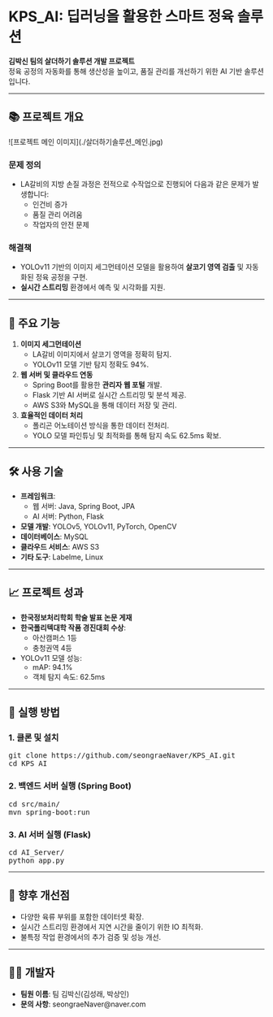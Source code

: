 <h1>KPS_AI: 딥러닝을 활용한 스마트 정육 솔루션</h1>
<p><strong>김박신 팀의 살더하기 솔루션 개발 프로젝트</strong><br>
정육 공정의 자동화를 통해 생산성을 높이고, 품질 관리를 개선하기 위한 AI 기반 솔루션입니다. </p>

<hr>

<h2>📚 프로젝트 개요</h2>
![프로젝트 메인 이미지](./살더하기솔루션_메인.jpg)
<h3>문제 정의</h3>
<ul>
  <li>LA갈비의 지방 손질 과정은 전적으로 수작업으로 진행되어 다음과 같은 문제가 발생합니다:
    <ul>
      <li>인건비 증가</li>
      <li>품질 관리 어려움</li>
      <li>작업자의 안전 문제</li>
    </ul>
  </li>
</ul>
<h3>해결책</h3>
<ul>
  <li>YOLOv11 기반의 이미지 세그먼테이션 모델을 활용하여 <strong>살코기 영역 검출</strong> 및 자동화된 정육 공정을 구현.</li>
  <li><strong>실시간 스트리밍</strong> 환경에서 예측 및 시각화를 지원.</li>
</ul>

<hr>

<h2>🔑 주요 기능</h2>
<ol>
  <li><strong>이미지 세그먼테이션</strong>
    <ul>
      <li>LA갈비 이미지에서 살코기 영역을 정확히 탐지.</li>
      <li>YOLOv11 모델 기반 탐지 정확도 94%.</li>
    </ul>
  </li>
  <li><strong>웹 서버 및 클라우드 연동</strong>
    <ul>
      <li>Spring Boot를 활용한 <strong>관리자 웹 포털</strong> 개발.</li>
      <li>Flask 기반 AI 서버로 실시간 스트리밍 및 분석 제공.</li>
      <li>AWS S3와 MySQL을 통해 데이터 저장 및 관리.</li>
    </ul>
  </li>
  <li><strong>효율적인 데이터 처리</strong>
    <ul>
      <li>폴리곤 어노테이션 방식을 통한 데이터 전처리.</li>
      <li>YOLO 모델 파인튜닝 및 최적화를 통해 탐지 속도 62.5ms 확보.</li>
    </ul>
  </li>
</ol>

<hr>

<h2>🛠️ 사용 기술</h2>
<ul>
  <li><strong>프레임워크</strong>:
    <ul>
      <li>웹 서버: Java, Spring Boot, JPA</li>
      <li>AI 서버: Python, Flask</li>
    </ul>
  </li>
  <li><strong>모델 개발</strong>: YOLOv5, YOLOv11, PyTorch, OpenCV</li>
  <li><strong>데이터베이스</strong>: MySQL</li>
  <li><strong>클라우드 서비스</strong>: AWS S3</li>
  <li><strong>기타 도구</strong>: Labelme, Linux</li>
</ul>

<hr>

<h2>📈 프로젝트 성과</h2>
<ul>
  <li><strong>한국정보처리학회 학술 발표 논문 게재</strong></li>
  <li><strong>한국폴리텍대학 작품 경진대회 수상</strong>:
    <ul>
      <li>아산캠퍼스 1등</li>
      <li>충청권역 4등</li>
    </ul>
  </li>
  <li>YOLOv11 모델 성능:
    <ul>
      <li>mAP: 94.1%</li>
      <li>객체 탐지 속도: 62.5ms</li>
    </ul>
  </li>
</ul>

<hr>

<h2>🚀 실행 방법</h2>
<h3>1. 클론 및 설치</h3>
<pre>
git clone https://github.com/seongraeNaver/KPS_AI.git
cd KPS_AI
</pre>
<h3>2. 백엔드 서버 실행 (Spring Boot)</h3>
<pre>
cd src/main/
mvn spring-boot:run
</pre>
<h3>3. AI 서버 실행 (Flask)</h3>
<pre>
cd AI_Server/
python app.py
</pre>

<hr>

<h2>📌 향후 개선점</h2>
<ul>
  <li>다양한 육류 부위를 포함한 데이터셋 확장.</li>
  <li>실시간 스트리밍 환경에서 지연 시간을 줄이기 위한 IO 최적화.</li>
  <li>불특정 작업 환경에서의 추가 검증 및 성능 개선.</li>
</ul>

<hr>

<h2>👨‍💻 개발자</h2>
<ul>
  <li><strong>팀원 이름</strong>: 팀 김박신(김성래, 박상인)</li>
  <li><strong>문의 사항</strong>: seongraeNaver@naver.com</li>
</ul>
